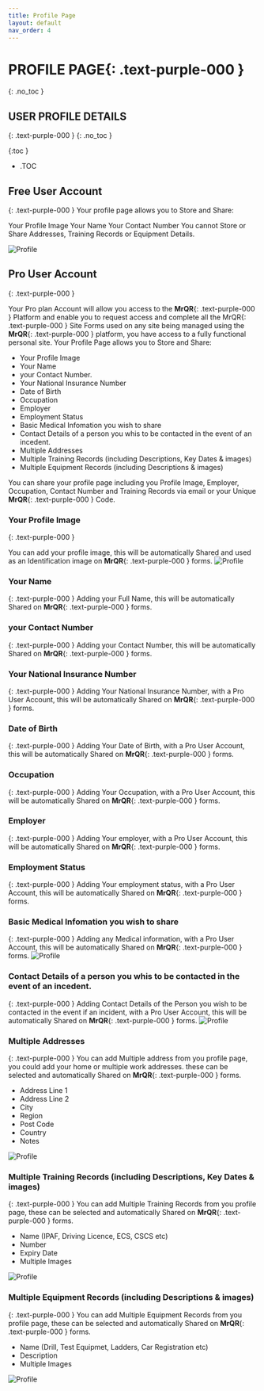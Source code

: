 ```yaml
---
title: Profile Page
layout: default
nav_order: 4
---
```

# **PROFILE PAGE**{: .text-purple-000 }
{: .no_toc }

## USER PROFILE DETAILS
{: .text-purple-000 }
{: .no_toc }

{:toc }
- .TOC

## Free User Account
{: .text-purple-000 }
Your profile page allows you to Store and Share:

Your Profile Image
Your Name
Your Contact Number
You cannot Store or Share Addresses, Training Records or Equipment Details.

![Profile](/assets/images/MrQR_Profile_Free.png "Free Account")

## Pro User Account
{: .text-purple-000 }

Your Pro plan Account will allow you access to the **MrQR**{: .text-purple-000 } Platform and enable you to request access and complete all the MrQR{: .text-purple-000 } Site Forms used on any site being managed using the **MrQR**{: .text-purple-000 } platform, you have access to a fully functional personal site. Your Profile Page allows you to Store and Share:

* Your Profile Image
* Your Name
* your Contact Number.
* Your National Insurance Number
* Date of Birth
* Occupation
* Employer
* Employment Status
* Basic Medical Infomation you wish to share
* Contact Details of a person you whis to be contacted in the event of an incedent.
* Multiple Addresses
* Multiple Training Records (including Descriptions, Key Dates & images)
* Multiple Equipment Records (including Descriptions & images)

You can share your profile page including you Profile Image, Employer, Occupation, Contact Number and Training Records via email or your Unique **MrQR**{: .text-purple-000 } Code.
### Your Profile Image
{: .text-purple-000 }

You can add your profile image, this will be automatically Shared and used as an Identification image on **MrQR**{: .text-purple-000 } forms.
![Profile](/assets/images/MrQR_Profile_Photo.png "Profile Image")

### Your Name
{: .text-purple-000 }
Adding your Full Name, this will be automatically Shared on **MrQR**{: .text-purple-000 } forms.

### your Contact Number
{: .text-purple-000 }
Adding your Contact Number, this will be automatically Shared on **MrQR**{: .text-purple-000 } forms.

### Your National Insurance Number
{: .text-purple-000 }
Adding Your National Insurance Number, with a Pro User Account, this will be automatically Shared on **MrQR**{: .text-purple-000 } forms.

### Date of Birth
{: .text-purple-000 }
Adding Your Date of Birth, with a Pro User Account, this will be automatically Shared on **MrQR**{: .text-purple-000 } forms.

### Occupation
{: .text-purple-000 }
Adding Your Occupation, with a Pro User Account, this will be automatically Shared on **MrQR**{: .text-purple-000 } forms.

### Employer
{: .text-purple-000 }
Adding Your employer, with a Pro User Account, this will be automatically Shared on **MrQR**{: .text-purple-000 } forms.

### Employment Status
{: .text-purple-000 }
Adding Your employment status, with a Pro User Account, this will be automatically Shared on **MrQR**{: .text-purple-000 } forms.

### Basic Medical Infomation you wish to share
{: .text-purple-000 }
Adding any Medical information, with a Pro User Account, this will be automatically Shared on **MrQR**{: .text-purple-000 } forms.
![Profile](/assets/images/MrQR_single%20Inputs.png "Inputs")

### Contact Details of a person you whis to be contacted in the event of an incedent.
{: .text-purple-000 }
Adding Contact Details of the Person you wish to be contacted in the event if an incident, with a Pro User Account, this will be automatically Shared on **MrQR**{: .text-purple-000 } forms.
![Profile](/assets/images/MrQR_Next_of_Kin.png "Addresses")

### Multiple Addresses
{: .text-purple-000 }
You can add Multiple address from you profile page, you could add your home or multiple work addresses. these can be selected and automatically Shared on **MrQR**{: .text-purple-000 } forms.

* Address Line 1
* Address Line 2
* City
* Region
* Post Code
* Country
* Notes

![Profile](/assets/images/MrQR_Addresses.png "Addresses")

### Multiple Training Records (including Descriptions, Key Dates & images)
{: .text-purple-000 }
You can add Multiple Training Records from you profile page, these can be selected and automatically Shared on **MrQR**{: .text-purple-000 } forms.

* Name (IPAF, Driving Licence, ECS, CSCS etc)
* Number
* Expiry Date
* Multiple Images

![Profile](/assets/images/MrQR_Training%20Records.png "Training")

### Multiple Equipment Records (including Descriptions & images)
{: .text-purple-000 }
You can add Multiple Equipment Records from you profile page, these can be selected and automatically Shared on **MrQR**{: .text-purple-000 } forms.

* Name (Drill, Test Equipmet, Ladders, Car Registration etc)
* Description
* Multiple Images

![Profile](/assets/images/MrQR_Equipment.png "Training")

